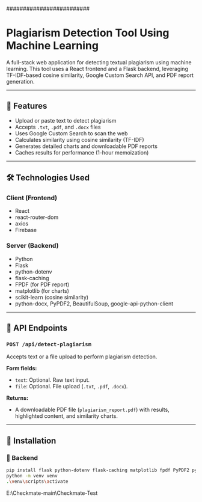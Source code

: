 #########################

# Plagiarism Detection Tool Using Machine Learning

A full-stack web application for detecting textual plagiarism using machine learning. This tool uses a React frontend and a Flask backend, leveraging TF-IDF-based cosine similarity, Google Custom Search API, and PDF report generation.

---

## 🚀 Features

- Upload or paste text to detect plagiarism
- Accepts `.txt`, `.pdf`, and `.docx` files
- Uses Google Custom Search to scan the web
- Calculates similarity using cosine similarity (TF-IDF)
- Generates detailed charts and downloadable PDF reports
- Caches results for performance (1-hour memoization)

---

## 🛠️ Technologies Used

### Client (Frontend)

- React
- react-router-dom
- axios
- Firebase

### Server (Backend)

- Python
- Flask
- python-dotenv
- flask-caching
- FPDF (for PDF report)
- matplotlib (for charts)
- scikit-learn (cosine similarity)
- python-docx, PyPDF2, BeautifulSoup, google-api-python-client

---

## 🧪 API Endpoints

### `POST /api/detect-plagiarism`

Accepts text or a file upload to perform plagiarism detection.

**Form fields:**

- `text`: Optional. Raw text input.
- `file`: Optional. File upload (`.txt`, `.pdf`, `.docx`).

**Returns:**

- A downloadable PDF file (`plagiarism_report.pdf`) with results, highlighted content, and similarity charts.

---

## 🧩 Installation

### 📁 Backend

```bash
pip install flask python-dotenv flask-caching matplotlib fpdf PyPDF2 python-docx google-api-python-client beautifulsoup4 scikit-learn
python -m venv venv
.\venv\scripts\activate
```

E:\Checkmate-main\Checkmate-Test
